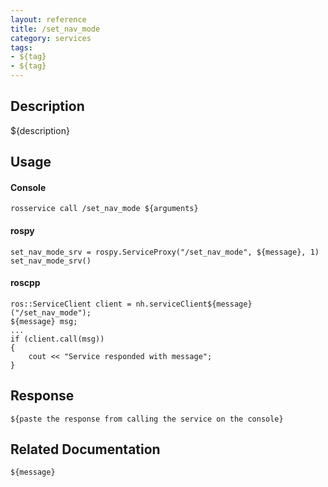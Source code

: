 ```yaml
---
layout: reference
title: /set_nav_mode
category: services
tags: 
- ${tag} 
- ${tag}
---
```


## Description
${description}

## Usage
#### Console
```
rosservice call /set_nav_mode ${arguments}
```

#### rospy
```
set_nav_mode_srv = rospy.ServiceProxy("/set_nav_mode", ${message}, 1)
set_nav_mode_srv()
```

#### roscpp
```
ros::ServiceClient client = nh.serviceClient${message}("/set_nav_mode");
${message} msg;
...
if (client.call(msg))
{
    cout << "Service responded with message";
}
```

## Response
```
${paste the response from calling the service on the console}
```

## Related Documentation
``${message}``
